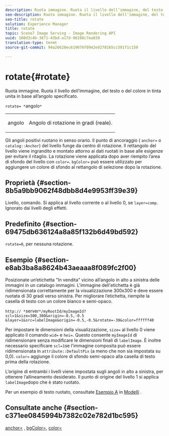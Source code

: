 ```yaml
---
description: Ruota immagine. Ruota il livello dell’immagine, del testo o del colore in tinta unita in base all’angolo specificato.
seo-description: Ruota immagine. Ruota il livello dell’immagine, del testo o del colore in tinta unita in base all’angolo specificato.
seo-title: rotate
solution: Experience Manager
title: rotate
topic: Scene7 Image Serving - Image Rendering API
uuid: 160d3c4b-3871-43bd-a17d-96198c7ea839
translation-type: tm+mt
source-git-commit: 94a26628ec619076f0942e9278165cc591f1c150

---
```



# rotate{#rotate}

Ruota immagine. Ruota il livello dell’immagine, del testo o del colore in tinta unita in base all’angolo specificato.

`rotate= *`angolo`*`

<table id="simpletable_5531ED4C2099411DB404657E12B05314"> 
 <tr class="strow"> 
  <td class="stentry"> <p><span class="varname"> angolo</span> </p> </td> 
  <td class="stentry"> <p>Angolo di rotazione in gradi (reale). </p></td> 
 </tr> 
</table>

Gli angoli positivi ruotano in senso orario. Il punto di ancoraggio ( `anchor=` o `catalog::Anchor`) del livello funge da centro di rotazione. Il rettangolo del livello viene ingrandito e montato attorno ai dati ruotati in base alle esigenze per evitare il ritaglio. La rotazione viene applicata dopo aver riempito l’area di sfondo del livello con `color=`. `bgColor=` può essere utilizzato per aggiungere un colore di sfondo al rettangolo di selezione dopo la rotazione.

## Proprietà {#section-8b5a9bb9062f48dbb8d4e9953ff39e39}

Livello, comando. Si applica al livello corrente o al livello 0, se `layer=comp`. Ignorato dai livelli degli effetti.

## Predefinito {#section-69475db636124a8a85f132b6d49bd592}

`rotate=0`, per nessuna rotazione.

## Esempio {#section-e8ab3ba8a8624b43aeaaa8f089fc2f00}

Posizionate un’etichetta &quot;In vendita&quot; vicino all’angolo in alto a sinistra delle immagini in un catalogo immagini. L&#39;immagine dell&#39;etichetta è già ridimensionata correttamente per la visualizzazione 300x300 e deve essere ruotata di 30 gradi verso sinistra. Per migliorare l’etichetta, riempite la casella di testo con un colore bianco e semi-opaco.

`http:// *`server`*/myRootId/myImageId?scl=1&size=300,300&origin=-0.5,-0.5 &layer=1&src=labelImage&origin=-0.5,-0.5&rotate=-30&color=ffffff40`

Per impostare le dimensioni della visualizzazione, `size=` al livello 0 viene applicato il comando `wid=` e `hei=`. Questo consente `myImageId` di ridimensionare senza modificare le dimensioni finali di `labelImage`. È inoltre necessario specificare `scl=1`se l&#39;immagine composita può essere ridimensionata in `attribute::DefaultPix` (a meno che non sia impostata su 0,0). `color=` aggiunge il colore di sfondo semi-opaco alla casella di testo prima della rotazione.

L’origine di entrambi i livelli viene impostata sugli angoli in alto a sinistra, per ottenere l’allineamento desiderato. Il punto di origine del livello 1 si applica `labelImage`dopo che è stato ruotato.

Per un esempio di testo ruotato, consultate [Esempio A](../../../../../is-api/http-ref/image-serving-api-ref/c-http-protocol-reference/c-templates/r-example-a.md#reference-c78ea82e8a1646738e764fa6685dfbac) in [Modelli](../../../../../is-api/http-ref/image-serving-api-ref/c-http-protocol-reference/c-templates/c-templates.md#concept-3cd2d2adae0e41b2979b9640244d4d3e) .

## Consultate anche {#section-c371ee0845994b7382c02e782d1bc595}

[anchor=](../../../../../is-api/http-ref/image-serving-api-ref/c-http-protocol-reference/c-command-reference/r-anchor.md#reference-6661e548ab284b82828d8d94c8ddeb7c) , [bgColor=](../../../../../is-api/http-ref/image-serving-api-ref/c-http-protocol-reference/c-command-reference/r-bgcolor.md#reference-441371ba4ef54fe781887c5ae448f6ab), [color=](/help/aem-is-ir-api/is-api/http-ref/image-serving-api-ref/c-http-protocol-reference/c-data-types/r-is-http-color.md)
